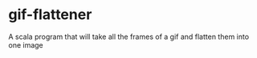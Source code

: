 gif-flattener
=============

A scala program that will take all the frames of a gif and flatten them into one image
